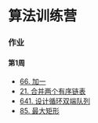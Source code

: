 # 算法训练营

### 作业
#### 第1周
- [66. 加一](https://github.com/xxxneko7/coding/blob/master/src/main/java/com/sol/algorithm/solutions/linkedList/N66.java)
- [21. 合并两个有序链表](https://github.com/xxxneko7/coding/blob/master/src/main/java/com/sol/algorithm/solutions/linkedList/N21.java)
- [641. 设计循环双端队列](https://github.com/xxxneko7/coding/blob/master/src/main/java/com/sol/algorithm/solutions/array/N641.java)
- [85. 最大矩形](https://github.com/xxxneko7/coding/blob/master/src/main/java/com/sol/algorithm/solutions/array/N85.java)
